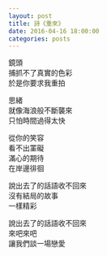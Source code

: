 ```yaml
---
layout: post
title: 詩《重來》
date: 2016-04-16 18:00:00
categories: posts
---
```


鏡頭  
捕抓不了真實的色彩  
於是你要求我重拍  

思緒  
就像海浪般不斷襲來  
只怕時間過得太快  

從你的笑容  
看不出罣礙  
滿心的期待  
在岸邊徘徊  

說出去了的話語收不回來  
沒有結局的故事  
一樣精彩  

說出去了的話語收不回來  
來吧來吧  
讓我們談一場戀愛  

